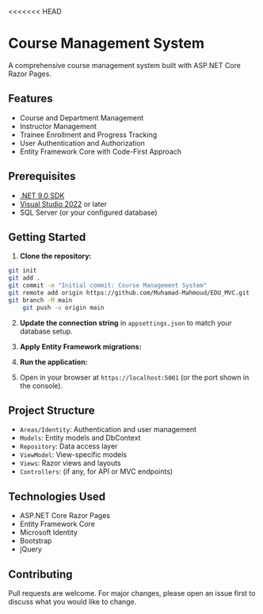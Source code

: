 <<<<<<< HEAD
# Course Management System

A comprehensive course management system built with ASP.NET Core Razor Pages.

## Features

- Course and Department Management
- Instructor Management
- Trainee Enrollment and Progress Tracking
- User Authentication and Authorization
- Entity Framework Core with Code-First Approach

## Prerequisites

- [.NET 9.0 SDK](https://dotnet.microsoft.com/download)
- [Visual Studio 2022](https://visualstudio.microsoft.com/) or later
- SQL Server (or your configured database)

## Getting Started

1. **Clone the repository:**
```bash
git init
git add .
git commit -m "Initial commit: Course Management System"
git remote add origin https://github.com/Muhamad-Mahmoud/EDU_MVC.git
git branch -M main
    git push -u origin main
```
2. **Update the connection string** in `appsettings.json` to match your database setup.

3. **Apply Entity Framework migrations:**

4. **Run the application:**

5. Open in your browser at `https://localhost:5001` (or the port shown in the console).

## Project Structure

- `Areas/Identity`: Authentication and user management
- `Models`: Entity models and DbContext
- `Repository`: Data access layer
- `ViewModel`: View-specific models
- `Views`: Razor views and layouts
- `Controllers`: (if any, for API or MVC endpoints)

## Technologies Used

- ASP.NET Core Razor Pages
- Entity Framework Core
- Microsoft Identity
- Bootstrap
- jQuery

## Contributing

Pull requests are welcome. For major changes, please open an issue first to discuss what you would like to change.

